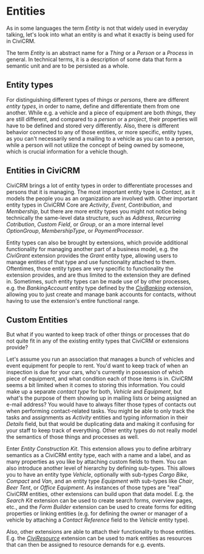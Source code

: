 # Entities

As in some languages the term *Entity* is not that widely used in everyday
talking, let's look into what an entity is and what it exactly is being used for
in CiviCRM.

The term *Entity* is an abstract name for a *Thing* or a *Person* or a *Process*
in general. In technical terms, it is a description of some data that form a
semantic unit and are to be persisted as a whole.

## Entity types

For distinguishing different types of *things* or *persons*, there are different
*entity types*, in order to name, define and differentiate them from one
another. While e.g. a vehicle and a piece of equipment are both *things*, they
are still different, and compared to a *person* or a *project*, their properties
will have to be defined and stored very differently. Also, there is different
behavior connected to any of those entities, or more specific, entity types, as
you can't necessarily send a mailing to a vehicle as you can to a person, while
a person will not utilize the concept of being owned by someone, which is
crucial information for a vehicle though.

## Entities in CiviCRM

CiviCRM brings a lot of entity types in order to differentiate processes and
persons that it is managing. The most important entity type is *Contact*, as it
models the people you as an organization are involved with. Other important
entity types in CiviCRM Core are *Activity*, *Event*, *Contribution*, and
*Membership*, but there are more entity types you might not notice being
technically the same-level data structure, such as *Address*, *Recurring
Cotribution*, *Custom Field*, or *Group*, or an a more internal level
*OptionGroup*, *MembershipType*, or *PaymentProcessor*.

Entity types can also be brought by extensions, which provide additional
functionality for managing another part of a business model, e.g. the
*CiviGrant* extension provides the *Grant* entity type, allowing users to manage
entities of that type and use functionality attached to them. Oftentimes, those
entity types are very specific to functionality the extension provides, and are
thus limited to the extension they are defined in. Sometimes, such entity types
can be made use of by other processes, e.g. the *BankingAccount* entity type
defined by the
*[CiviBanking](https://github.com/project60/org.project60.banking)* extension,
allowing you to just create and manage bank accounts for contacts, without
having to use the extension's entire functional range.

## Custom Entities

But what if you wanted to keep track of other things or processes that do not
quite fit in any of the existing entity types that CiviCRM or extensions
provide?

Let's assume you run an association that manages a bunch of vehicles and
event equipment for people to rent. You'd want to keep track of when an
inspection is due for your cars, who's currently in possession of which piece of
equipment, and what condition each of those items is in. CiviCRM seems a bit
limited when it comes to storing this information. You could make up a separate
*contact type* for both, *Vehicle* and *Equipment*, but what's the purpose of
them showing up in mailing lists or being assigned an e-mail address? You would
have to always filter those types of contacts out when performing
contact-related tasks. You might be able to only track the tasks and assignments
as *Activity* entities and typing information in their *Details* field, but that
would be duplicating data and making it confusing for your staff to keep track
of everything. Other entity types do not really model the semantics of those
things and processes as well.

Enter *Entity Construction Kit*. This extension allows you to define arbitrary
semantics as a CiviCRM entity type, each with a name and a label, and as many
properties as you like by attaching custom fields to them. You can also
introduce another level of hierarchy by defining sub-types. This allows you to
have an entity type *Vehicle*, optionally with sub-types *Cargo Bike*,
*Compact* and *Van*, and an entity type *Equipment* with sub-types like *Chair*,
*Beer Tent*, or *Office Equipment*. As instances of those types are "real"
CiviCRM entities, other extensions can build upon that data model. E.g. the
*Search Kit* extension can be used to create search forms, overview pages, etc.,
and the *Form Builder* extension can be used to create forms for editing
properties or linking entities (e.g. for defining the owner or manager of a
vehicle by attaching a *Contact Reference* field to the *Vehicle* entity type).

Also, other extensions are able to attach their functionality to those entities.
E.g. the *[CiviResource](https://github.com/systopia/de.systopia.resource)*
extension can be used to mark entities as resources that can then be assigned to
resource demands for e.g. events.
